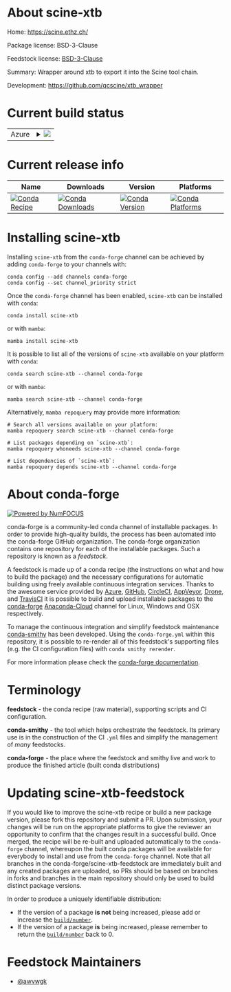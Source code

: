 About scine-xtb
===============

Home: https://scine.ethz.ch/

Package license: BSD-3-Clause

Feedstock license: [BSD-3-Clause](https://github.com/conda-forge/scine-xtb-feedstock/blob/main/LICENSE.txt)

Summary: Wrapper around xtb to export it into the Scine tool chain.


Development: https://github.com/qcscine/xtb_wrapper

Current build status
====================


<table>
    
  <tr>
    <td>Azure</td>
    <td>
      <details>
        <summary>
          <a href="https://dev.azure.com/conda-forge/feedstock-builds/_build/latest?definitionId=16071&branchName=main">
            <img src="https://dev.azure.com/conda-forge/feedstock-builds/_apis/build/status/scine-xtb-feedstock?branchName=main">
          </a>
        </summary>
        <table>
          <thead><tr><th>Variant</th><th>Status</th></tr></thead>
          <tbody><tr>
              <td>linux_64</td>
              <td>
                <a href="https://dev.azure.com/conda-forge/feedstock-builds/_build/latest?definitionId=16071&branchName=main">
                  <img src="https://dev.azure.com/conda-forge/feedstock-builds/_apis/build/status/scine-xtb-feedstock?branchName=main&jobName=linux&configuration=linux_64_" alt="variant">
                </a>
              </td>
            </tr>
          </tbody>
        </table>
      </details>
    </td>
  </tr>
</table>

Current release info
====================

| Name | Downloads | Version | Platforms |
| --- | --- | --- | --- |
| [![Conda Recipe](https://img.shields.io/badge/recipe-scine--xtb-green.svg)](https://anaconda.org/conda-forge/scine-xtb) | [![Conda Downloads](https://img.shields.io/conda/dn/conda-forge/scine-xtb.svg)](https://anaconda.org/conda-forge/scine-xtb) | [![Conda Version](https://img.shields.io/conda/vn/conda-forge/scine-xtb.svg)](https://anaconda.org/conda-forge/scine-xtb) | [![Conda Platforms](https://img.shields.io/conda/pn/conda-forge/scine-xtb.svg)](https://anaconda.org/conda-forge/scine-xtb) |

Installing scine-xtb
====================

Installing `scine-xtb` from the `conda-forge` channel can be achieved by adding `conda-forge` to your channels with:

```
conda config --add channels conda-forge
conda config --set channel_priority strict
```

Once the `conda-forge` channel has been enabled, `scine-xtb` can be installed with `conda`:

```
conda install scine-xtb
```

or with `mamba`:

```
mamba install scine-xtb
```

It is possible to list all of the versions of `scine-xtb` available on your platform with `conda`:

```
conda search scine-xtb --channel conda-forge
```

or with `mamba`:

```
mamba search scine-xtb --channel conda-forge
```

Alternatively, `mamba repoquery` may provide more information:

```
# Search all versions available on your platform:
mamba repoquery search scine-xtb --channel conda-forge

# List packages depending on `scine-xtb`:
mamba repoquery whoneeds scine-xtb --channel conda-forge

# List dependencies of `scine-xtb`:
mamba repoquery depends scine-xtb --channel conda-forge
```


About conda-forge
=================

[![Powered by
NumFOCUS](https://img.shields.io/badge/powered%20by-NumFOCUS-orange.svg?style=flat&colorA=E1523D&colorB=007D8A)](https://numfocus.org)

conda-forge is a community-led conda channel of installable packages.
In order to provide high-quality builds, the process has been automated into the
conda-forge GitHub organization. The conda-forge organization contains one repository
for each of the installable packages. Such a repository is known as a *feedstock*.

A feedstock is made up of a conda recipe (the instructions on what and how to build
the package) and the necessary configurations for automatic building using freely
available continuous integration services. Thanks to the awesome service provided by
[Azure](https://azure.microsoft.com/en-us/services/devops/), [GitHub](https://github.com/),
[CircleCI](https://circleci.com/), [AppVeyor](https://www.appveyor.com/),
[Drone](https://cloud.drone.io/welcome), and [TravisCI](https://travis-ci.com/)
it is possible to build and upload installable packages to the
[conda-forge](https://anaconda.org/conda-forge) [Anaconda-Cloud](https://anaconda.org/)
channel for Linux, Windows and OSX respectively.

To manage the continuous integration and simplify feedstock maintenance
[conda-smithy](https://github.com/conda-forge/conda-smithy) has been developed.
Using the ``conda-forge.yml`` within this repository, it is possible to re-render all of
this feedstock's supporting files (e.g. the CI configuration files) with ``conda smithy rerender``.

For more information please check the [conda-forge documentation](https://conda-forge.org/docs/).

Terminology
===========

**feedstock** - the conda recipe (raw material), supporting scripts and CI configuration.

**conda-smithy** - the tool which helps orchestrate the feedstock.
                   Its primary use is in the construction of the CI ``.yml`` files
                   and simplify the management of *many* feedstocks.

**conda-forge** - the place where the feedstock and smithy live and work to
                  produce the finished article (built conda distributions)


Updating scine-xtb-feedstock
============================

If you would like to improve the scine-xtb recipe or build a new
package version, please fork this repository and submit a PR. Upon submission,
your changes will be run on the appropriate platforms to give the reviewer an
opportunity to confirm that the changes result in a successful build. Once
merged, the recipe will be re-built and uploaded automatically to the
`conda-forge` channel, whereupon the built conda packages will be available for
everybody to install and use from the `conda-forge` channel.
Note that all branches in the conda-forge/scine-xtb-feedstock are
immediately built and any created packages are uploaded, so PRs should be based
on branches in forks and branches in the main repository should only be used to
build distinct package versions.

In order to produce a uniquely identifiable distribution:
 * If the version of a package **is not** being increased, please add or increase
   the [``build/number``](https://docs.conda.io/projects/conda-build/en/latest/resources/define-metadata.html#build-number-and-string).
 * If the version of a package **is** being increased, please remember to return
   the [``build/number``](https://docs.conda.io/projects/conda-build/en/latest/resources/define-metadata.html#build-number-and-string)
   back to 0.

Feedstock Maintainers
=====================

* [@awvwgk](https://github.com/awvwgk/)

